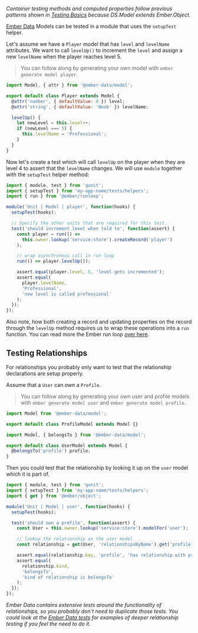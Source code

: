 _Container testing methods and computed properties follow previous patterns shown
in [Testing Basics](../unit-testing-basics/) because DS.Model extends Ember.Object._

[Ember Data](https://github.com/emberjs/data) Models can be tested in a module that uses the `setupTest` helper.

Let's assume we have a `Player` model that has `level` and `levelName`
attributes. We want to call `levelUp()` to increment the `level` and assign a
new `levelName` when the player reaches level 5.

> You can follow along by generating your own model with `ember generate model player`.

```javascript {data-filename=app/models/player.js}
import Model, { attr } from '@ember-data/model';

export default class Player extends Model {
  @attr('number', { defaultValue: 0 }) level;
  @attr('string', { defaultValue: 'Noob' }) levelName;

  levelUp() {
    let newLevel = this.level++;
    if (newLevel === 5) {
      this.levelName = 'Professional';
    }
  }
}
```

Now let's create a test which will call `levelUp` on the player when they are
level 4 to assert that the `levelName` changes. We will use `module` together with the `setupTest` helper method:

```javascript {data-filename=tests/unit/models/player-test.js}
import { module, test } from 'qunit';
import { setupTest } from 'my-app-name/tests/helpers';
import { run } from '@ember/runloop';

module('Unit | Model | player', function(hooks) {
  setupTest(hooks);

  // Specify the other units that are required for this test.
  test('should increment level when told to', function(assert) {
    const player = run(() =>
      this.owner.lookup('service:store').createRecord('player')
    );

    // wrap asynchronous call in run loop
    run(() => player.levelUp());

    assert.equal(player.level, 5, 'level gets incremented');
    assert.equal(
      player.levelName,
      'Professional',
      'new level is called professional'
    );
  });
});
```

Also note, how both creating a record and updating properties on the record through the `levelUp` method requires
us to wrap these operations into a `run` function. You can read more the Ember run loop [over here](../../applications/run-loop/).

## Testing Relationships

For relationships you probably only want to test that the relationship
declarations are setup properly.

Assume that a `User` can own a `Profile`.

> You can follow along by generating your own user and profile models with `ember generate model user` and `ember generate model profile`.

```javascript {data-filename=app/models/profile.js}
import Model from '@ember-data/model';

export default class ProfileModel extends Model {}
```

```javascript {data-filename=app/models/user.js}
import Model, { belongsTo } from '@ember-data/model';

export default class UserModel extends Model {
  @belongsTo('profile') profile;
}
```

Then you could test that the relationship by looking it up on the `user` model which it is part of.

```javascript {data-filename=tests/unit/models/user-test.js}
import { module, test } from 'qunit';
import { setupTest } from 'my-app-name/tests/helpers';
import { get } from '@ember/object';

module('Unit | Model | user', function(hooks) {
  setupTest(hooks);

  test('should own a profile', function(assert) {
    const User = this.owner.lookup('service:store').modelFor('user');

    // lookup the relationship on the user model
    const relationship = get(User, 'relationshipsByName').get('profile');

    assert.equal(relationship.key, 'profile', 'has relationship with profile');
    assert.equal(
      relationship.kind,
      'belongsTo',
      'kind of relationship is belongsTo'
    );
  });
});
```

_Ember Data contains extensive tests around the functionality of
relationships, so you probably don't need to duplicate those tests. You could
look at the [Ember Data tests](https://github.com/emberjs/data/tree/master/packages/-ember-data/tests) for examples of deeper relationship testing if you
feel the need to do it._
